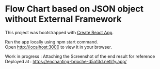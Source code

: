 # Flow Chart based on JSON object without External Framework

This project was bootstrapped with [Create React App](https://github.com/facebook/create-react-app).

Run the app locally using npm start command.\
Open [http://localhost:3000](http://localhost:3000) to view it in your browser.

Work in progress : Attaching the Screenshot of the end result for reference
Deployed at :  https://enchanting-brioche-d5a13d.netlify.app/
